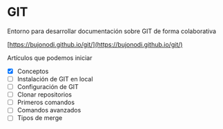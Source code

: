 # GIT #

Entorno para desarrollar documentación sobre GIT de forma colaborativa

[https://bujonodi.github.io/git/](https://bujonodi.github.io/git/)

Artículos que podemos iniciar

- [X] Conceptos
- [ ] Instalación de GIT en local
- [ ] Configuración de GIT
- [ ] Clonar repositorios
- [ ] Primeros comandos
- [ ] Comandos avanzados
- [ ] Tipos de merge
